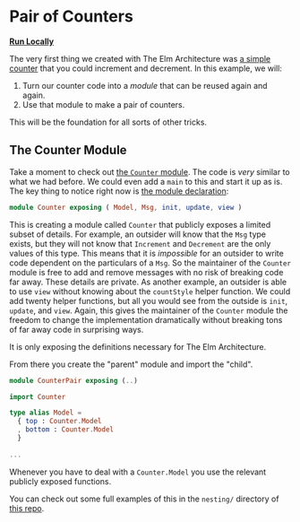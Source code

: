# Pair of Counters

**[Run Locally](https://github.com/evancz/elm-architecture-tutorial/)**

The very first thing we created with The Elm Architecture was [a simple counter](../user_input/buttons.md) that you could increment and decrement. In this example, we will:

  1. Turn our counter code into a *module* that can be reused again and again.
  2. Use that module to make a pair of counters.

This will be the foundation for all sorts of other tricks.


## The Counter Module

Take a moment to check out [the `Counter` module](https://github.com/evancz/elm-architecture-tutorial/blob/master/nesting/Counter.elm). The code is *very* similar to what we had before. We could even add a `main` to this and start it up as is. The key thing to notice right now is [the module declaration](https://github.com/evancz/elm-architecture-tutorial/blob/master/nesting/Counter.elm#L1):

```elm
module Counter exposing ( Model, Msg, init, update, view )
```

This is creating a module called `Counter` that publicly exposes a limited subset of details. For example, an outsider will know that the `Msg` type exists, but they will not know that `Increment` and `Decrement` are the only values of this type. This means that it is *impossible* for an outsider to write code dependent on the particulars of a `Msg`. So the maintainer of the `Counter` module is free to add and remove messages with no risk of breaking code far away. These details are private. As another example, an outsider is able to use `view` without knowing about the `countStyle` helper function. We could add twenty helper functions, but all you would see from the outside is `init`, `update`, and `view`. Again, this gives the maintainer of the `Counter` module the freedom to change the implementation dramatically without breaking tons of far away code in surprising ways.



It is only exposing the definitions necessary for The Elm Architecture.

From there you create the "parent" module and import the "child".

```elm
module CounterPair exposing (..)

import Counter

type alias Model =
  { top : Counter.Model
  , bottom : Counter.Model
  }
  
...
```

Whenever you have to deal with a `Counter.Model` you use the relevant publicly exposed functions.

You can check out some full examples of this in the `nesting/` directory of [this repo](https://github.com/evancz/elm-architecture-tutorial).